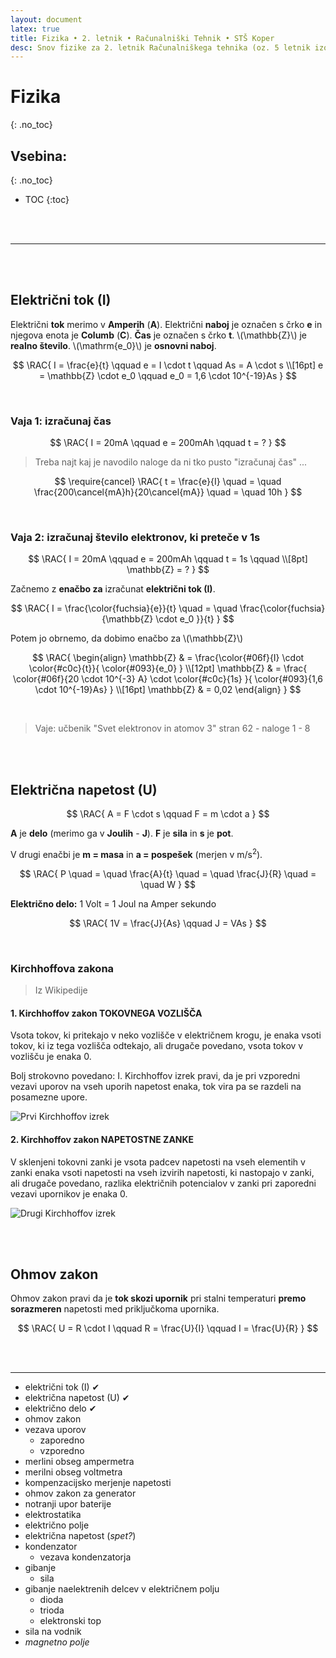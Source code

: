 ```yaml
---
layout: document
latex: true
title: Fizika • 2. letnik • Računalniški Tehnik • STŠ Koper
desc: Snov fizike za 2. letnik Računalniškega tehnika (oz. 5 letnik izobraževanja v računalniški smeri).
---
```


# Fizika
{: .no_toc}

## Vsebina:
{: .no_toc}

- TOC
{:toc}

<br><br>

---

<br><br>

$$
\newcommand{\RAC}[1]{\phantom{a}\\[0pt]\mathrm{#1}\\[0pt]\phantom{a}}
$$

## Električni tok (I)

Električni **tok** merimo v **Amperih** (**A**). Električni **naboj** je označen s črko **e** in njegova enota je **Columb** (**C**). **Čas** je označen s črko **t**. \\(\mathbb{Z}\\) je **realno število**. \\(\mathrm{e_0}\\) je **osnovni naboj**.

$$
\RAC{
  I = \frac{e}{t} \qquad e = I \cdot t \qquad As = A \cdot s
  \\[16pt]
  e = \mathbb{Z} \cdot e_0 \qquad e_0 = 1,6 \cdot 10^{-19}As
}
$$

<br>

### Vaja 1: izračunaj čas

$$
\RAC{
  I = 20mA \qquad 
  e = 200mAh \qquad 
  t = ?
}
$$

> Treba najt kaj je navodilo naloge da ni tko pusto "izračunaj čas" ...

$$
\require{cancel}
\RAC{
  t = \frac{e}{I} \quad 
  = \quad \frac{200\cancel{mA}h}{20\cancel{mA}} \quad 
  = \quad 10h
}
$$

<br>

### Vaja 2: izračunaj število elektronov, ki preteče v 1s

$$
\RAC{
  I = 20mA \qquad
  e = 200mAh \qquad
  t = 1s \qquad
  \\[8pt]
  \mathbb{Z} = ?
}
$$

Začnemo z **enačbo za** izračunat **električni tok (I)**.

$$
\RAC{
  I = \frac{\color{fuchsia}{e}}{t} \quad  = \quad \frac{\color{fuchsia}{\mathbb{Z} \cdot e_0 }}{t}
}
$$

Potem jo obrnemo, da dobimo enačbo za \\(\mathbb{Z}\\)

$$
\RAC{
  \begin{align}
  \mathbb{Z} & = \frac{\color{#06f}{I} \cdot \color{#c0c}{t}}{ \color{#093}{e_0} } 
  \\[12pt]
  \mathbb{Z} & = \frac{ \color{#06f}{20 \cdot 10^{-3} A} \cdot \color{#c0c}{1s} }{ \color{#093}{1,6 \cdot 10^{-19}As} } 
  \\[16pt]
  \mathbb{Z} & = 0,02
  \end{align}
}
$$

<br>

> Vaje: učbenik "Svet elektronov in atomov 3" stran 62 - naloge 1 - 8

<br><br>

## Električna napetost (U)

$$
\RAC{
  A = F \cdot s \qquad F = m \cdot a
}
$$

**A** je **delo** (merimo ga v **Joulih** - **J**). **F** je **sila** in **s** je **pot**.

V drugi enačbi je **m = masa** in **a = pospešek** (merjen v m/s<sup>2</sup>).

$$
\RAC{
  P \quad = \quad \frac{A}{t} \quad = \quad \frac{J}{R} \quad = \quad W
}
$$

**Električno delo:** 1 Volt = 1 Joul na Amper sekundo

$$
\RAC{
  1V = \frac{J}{As} \qquad J = VAs
}
$$

<br>

### Kirchhoffova zakona

> Iz Wikipedije

#### 1. Kirchhoffov zakon TOKOVNEGA VOZLIŠČA

Vsota tokov, ki pritekajo v neko vozlišče v električnem krogu, je enaka vsoti tokov, ki iz tega vozlišča odtekajo, ali drugače povedano, vsota tokov v vozlišču je enaka 0.

Bolj strokovno povedano: I. Kirchhoffov izrek pravi, da je pri vzporedni vezavi uporov na vseh uporih napetost enaka, tok vira pa se razdeli na posamezne upore.

![Prvi Kirchhoffov izrek](https://upload.wikimedia.org/wikipedia/commons/6/69/KCL.png)

#### 2. Kirchhoffov zakon NAPETOSTNE ZANKE

V sklenjeni tokovni zanki je vsota padcev napetosti na vseh elementih v zanki enaka vsoti napetosti na vseh izvirih napetosti, ki nastopajo v zanki, ali drugače povedano, razlika električnih potencialov v zanki pri zaporedni vezavi upornikov je enaka 0.

![Drugi Kirchhoffov izrek](https://upload.wikimedia.org/wikipedia/commons/e/e3/KVL.png)

<br><br>

## Ohmov zakon

Ohmov zakon pravi da je **tok skozi upornik** pri stalni temperaturi **premo sorazmeren** napetosti med priključkoma upornika.

$$
\RAC{
  U = R \cdot I \qquad R = \frac{U}{I} \qquad I = \frac{U}{R}
}
$$

<br><br>

------







- električni tok (I) ✔
- električna napetost (U) ✔
- električno delo ✔
- ohmov zakon
- vezava uporov
  - zaporedno
  - vzporedno
- merlini obseg ampermetra
- merilni obseg voltmetra
- kompenzacijsko merjenje napetosti
- ohmov zakon za generator
- notranji upor baterije
- elektrostatika
- električno polje
- električna napetost (*spet?*)
- kondenzator
  - vezava kondenzatorja
- gibanje
  - sila
- gibanje naelektrenih delcev v električnem polju
  - dioda
  - trioda
  - elektronski top
- sila na vodnik
- *magnetno polje*